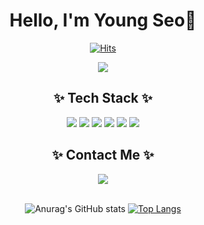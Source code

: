 <div align="center">

# Hello, I'm Young Seo👏

[![Hits](https://hits.seeyoufarm.com/api/count/incr/badge.svg?url=https%3A%2F%2Fgithub.com%2Fleemember&count_bg=%23FDC8F8CB&title_bg=%23F54D4D96&icon=smugmug.svg&icon_color=%23E7E7E7&title=hits&edge_flat=false)](https://github.com/seozero00)

<img src="https://i.namu.wiki/i/lz2kzxpzsI6bkOgcLxP9KV5RVoR7lkJa4vhoD8DcCoBjPJvzJNt2wp3s0iQHkftHrn4XE5ZnY5hDdX7dZs6vaw.mp4" />

## ✨ Tech Stack ✨

<div>
    <img src="https://img.shields.io/badge/HTML-E34F26?style=flat-square&logo=HTML5&logoColor=white"/>
    <img src="https://img.shields.io/badge/CSS-F68212?style=flat-square&logo=CSS3&logoColor=white"/>
    <img src="https://img.shields.io/badge/Python-3766AB?style=flat-square&logo=Python&logoColor=white"/>
    <img src="https://img.shields.io/badge/C-FFD700?style=flat-square&logo=C&logoColor=white"/>
    <img src="https://img.shields.io/badge/C++-FF69B4?style=flat-square&logo=C%2B%2B&logoColor=white"/>
    <img src="https://img.shields.io/badge/MATLAB-00FF7F?style=flat-square&logo=MATLAB&logoColor=white"/>
</div>

## ✨ Contact Me ✨

<div>
  <a href="mailto:seozero0010@gmail.com"><img src="https://img.shields.io/badge/Gmail-d14836?style=flat-square&logo=Gmail&logoColor=white&link=seozero0010@gmail.com"/></a>
</div>

<br />

![Anurag's GitHub stats](https://github-readme-stats.vercel.app/api?username=seozero00&show_icons=true&theme=dracula)
[![Top Langs](https://github-readme-stats.vercel.app/api/top-langs/?username=seozero00&layout=compact)](https://github.com/seozero00/github-readme-stats)

</div>
